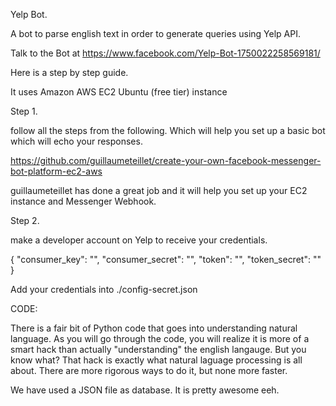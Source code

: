 Yelp Bot.

A bot to parse english text in order to generate queries using Yelp API.

Talk to the Bot at https://www.facebook.com/Yelp-Bot-1750022258569181/

Here is a step by step guide.

It uses Amazon AWS EC2 Ubuntu (free tier) instance

Step 1.

follow all the steps from the following. Which will help you set up a basic bot which will echo your responses.

https://github.com/guillaumeteillet/create-your-own-facebook-messenger-bot-platform-ec2-aws

guillaumeteillet has done a great job and it will help you set up your EC2 instance and Messenger Webhook.

Step 2.

make a developer account on Yelp to receive your credentials.

{
    "consumer_key": "",
    "consumer_secret": "",
    "token": "",
    "token_secret": ""
}

Add your credentials into ./config-secret.json

CODE:

There is a fair bit of Python code that goes into understanding natural language. As you will go through the code, you will realize it is more of a smart hack than actually "understanding" the english langauge. But you know what? That hack is exactly what natural laguage processing is all about. There are more rigorous ways to do it, but none more faster.

We have used a JSON file as database. It is pretty awesome eeh.
